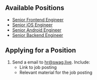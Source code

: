 ## Available Positions

* [Senior Frontend Engineer](https://github.com/swaglive/jobs/issues/2)
* [Senior iOS Engineer](https://github.com/swaglive/jobs/issues/3)
* [Senior Android Engineer](https://github.com/swaglive/jobs/issues/4)
* [Senior Backend Engineer](https://github.com/swaglive/jobs/issues/5)

## Applying for a Position

1. Send a email to [hr@swag.live](mailto:hr@swag.live).  Include:
    * Link to job posting
    * Relevant material for the job posting
